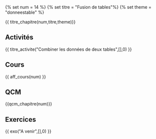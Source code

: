 
{% set num = 14 %}
{% set titre = "Fusion de tables"%}
{% set theme = "donneestable" %}

{{ titre_chapitre(num,titre,theme)}}
 
## Activités 

{{ titre_activite("Combiner les données de deux tables",[],0) }}


## Cours

{{ aff_cours(num) }}


## QCM

{{qcm_chapitre(num)}}


## Exercices

{{ exo("A venir",[],0) }}


